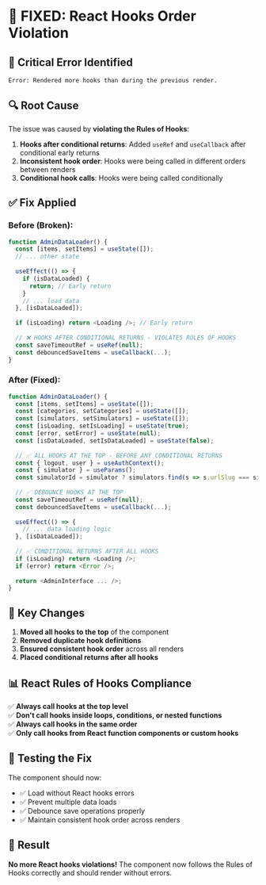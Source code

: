 # 🔧 FIXED: React Hooks Order Violation

## 🚨 **Critical Error Identified**
```
Error: Rendered more hooks than during the previous render.
```

## 🔍 **Root Cause**
The issue was caused by **violating the Rules of Hooks**:

1. **Hooks after conditional returns**: Added `useRef` and `useCallback` after conditional early returns
2. **Inconsistent hook order**: Hooks were being called in different orders between renders
3. **Conditional hook calls**: Hooks were being called conditionally

## ✅ **Fix Applied**

### **Before (Broken):**
```typescript
function AdminDataLoader() {
  const [items, setItems] = useState([]);
  // ... other state
  
  useEffect(() => {
    if (isDataLoaded) {
      return; // Early return
    }
    // ... load data
  }, [isDataLoaded]);
  
  if (isLoading) return <Loading />; // Early return
  
  // ❌ HOOKS AFTER CONDITIONAL RETURNS - VIOLATES RULES OF HOOKS
  const saveTimeoutRef = useRef(null);
  const debouncedSaveItems = useCallback(...);
}
```

### **After (Fixed):**
```typescript
function AdminDataLoader() {
  const [items, setItems] = useState([]);
  const [categories, setCategories] = useState([]);
  const [simulators, setSimulators] = useState([]);
  const [isLoading, setIsLoading] = useState(true);
  const [error, setError] = useState(null);
  const [isDataLoaded, setIsDataLoaded] = useState(false);
  
  // ✅ ALL HOOKS AT THE TOP - BEFORE ANY CONDITIONAL RETURNS
  const { logout, user } = useAuthContext();
  const { simulator } = useParams();
  const simulatorId = simulator ? simulators.find(s => s.urlSlug === simulator)?.id : null;
  
  // ✅ DEBOUNCE HOOKS AT THE TOP
  const saveTimeoutRef = useRef(null);
  const debouncedSaveItems = useCallback(...);
  
  useEffect(() => {
    // ... data loading logic
  }, [isDataLoaded]);
  
  // ✅ CONDITIONAL RETURNS AFTER ALL HOOKS
  if (isLoading) return <Loading />;
  if (error) return <Error />;
  
  return <AdminInterface ... />;
}
```

## 🎯 **Key Changes**

1. **Moved all hooks to the top** of the component
2. **Removed duplicate hook definitions**
3. **Ensured consistent hook order** across all renders
4. **Placed conditional returns after all hooks**

## 📊 **React Rules of Hooks Compliance**

✅ **Always call hooks at the top level**  
✅ **Don't call hooks inside loops, conditions, or nested functions**  
✅ **Always call hooks in the same order**  
✅ **Only call hooks from React function components or custom hooks**

## 🧪 **Testing the Fix**

The component should now:
- ✅ Load without React hooks errors
- ✅ Prevent multiple data loads
- ✅ Debounce save operations properly
- ✅ Maintain consistent hook order across renders

## 🎉 **Result**

**No more React hooks violations!** The component now follows the Rules of Hooks correctly and should render without errors.
